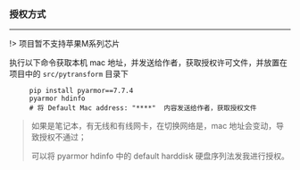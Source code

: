 ### 授权方式

---

!> 项目暂不支持苹果M系列芯片

执行以下命令获取本机 mac 地址，并发送给作者，获取授权许可文件，并放置在项目中的 `src/pytransform` 目录下

         pip install pyarmor==7.7.4
         pyarmor hdinfo
         # 将 Default Mac address: "****"  内容发送给作者，获取授权文件


> 如果是笔记本，有无线和有线网卡，在切换网络是，mac 地址会变动，导致授权不通过；
> 
> 可以将  pyarmor hdinfo 中的 default harddisk 硬盘序列法发我进行授权。